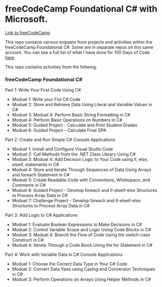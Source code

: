 # freeCodeCamp Foundational C# with Microsoft. 
[Link to freeCodeCamp](https://www.freecodecamp.org/learn/foundational-c-sharp-with-microsoft)

This repo contains various snippets from projects and activities within the freeCodeCamp Foundational C#. Some are in separate repos on this same account.
You can see a full list of what I have done for 100 Days of Code [here](https://github.com/DabblingDrake/100DaysOfCode-2025).

 This repo contains activities from the follwing:

 ### freeCodeCamp Foundational C#

Part 1: Write Your First Code Using C#
- Moduel 1: Write your Fist C# Code
- Moduel 2: Store and Retrieve Data Using Literal and Variable Values in C#
- Moduel 3: Moduel 4: Perform Basic String Formatting in C#
- Moduel 4: Perform Basic Operations on Numbers in C#
- Moduel 5: Guided Project - Calculate and Print Student Grades
- Moduel 6: Guided Project - Calculate Final GPA

Part 2: Create and Run Simple C# Console Applications
- Moduel 1: Install and Configure Visual Studio Code
- Moduel 2: Call Methods from the .NET Class Library Using C#
- Moduel 3: Moduel 4: Add Decision Logic to Your Code using  if, else, elseif, statements in C#
- Moduel 4: Store and Iterate Through Sequences of Data Using Arrays and foreach Statement in C#
- Moduel 5: Create Readable Code with Conventions, Whitespace, and Comments in C#
- Moduel 6: Guided Project - Develop foreach and if-elseif-else Structures to Process Array Data in C#
- Moduel 7: Challenge Project - Develop foreach and if-elseif-else Structures to Process Array Data in C#

Part 3: Add Logic to C# Applications
- Moduel 1: Evaluate Boolean Expressions to Make Decisions in C#
- Moduel 2: Control Variable Scope and Logic Using Code Blocks in C#
- Moduel 3: Moduel 4: Branch the Flow of Code Using the switch-case Construct in C#
- Moduel 4: Iterate Through a Code Block Using the for Statement in C#

Part 4: Work with Variable Data in C# Console Applications
- Moduel 1: Choose the Correct Data Type in Your C# Code
- Moduel 2: Convert Data Ypes using Castng and Conversion Techniques in C#
- Moduel 3: Perform Operations on Arrays Using Helper Methods in C#

